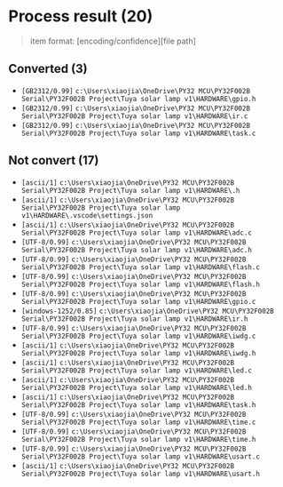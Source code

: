 # Process result (20)

> item format: [encoding/confidence][file path]

## Converted (3)

- `[GB2312/0.99]` `c:\Users\xiaojia\OneDrive\PY32 MCU\PY32F002B Serial\PY32F002B Project\Tuya solar lamp v1\HARDWARE\gpio.h`
- `[GB2312/0.99]` `c:\Users\xiaojia\OneDrive\PY32 MCU\PY32F002B Serial\PY32F002B Project\Tuya solar lamp v1\HARDWARE\ir.c`
- `[GB2312/0.99]` `c:\Users\xiaojia\OneDrive\PY32 MCU\PY32F002B Serial\PY32F002B Project\Tuya solar lamp v1\HARDWARE\task.c`

## Not convert (17)

- `[ascii/1]` `c:\Users\xiaojia\OneDrive\PY32 MCU\PY32F002B Serial\PY32F002B Project\Tuya solar lamp v1\HARDWARE\.h`
- `[ascii/1]` `c:\Users\xiaojia\OneDrive\PY32 MCU\PY32F002B Serial\PY32F002B Project\Tuya solar lamp v1\HARDWARE\.vscode\settings.json`
- `[ascii/1]` `c:\Users\xiaojia\OneDrive\PY32 MCU\PY32F002B Serial\PY32F002B Project\Tuya solar lamp v1\HARDWARE\adc.c`
- `[UTF-8/0.99]` `c:\Users\xiaojia\OneDrive\PY32 MCU\PY32F002B Serial\PY32F002B Project\Tuya solar lamp v1\HARDWARE\adc.h`
- `[UTF-8/0.99]` `c:\Users\xiaojia\OneDrive\PY32 MCU\PY32F002B Serial\PY32F002B Project\Tuya solar lamp v1\HARDWARE\flash.c`
- `[UTF-8/0.99]` `c:\Users\xiaojia\OneDrive\PY32 MCU\PY32F002B Serial\PY32F002B Project\Tuya solar lamp v1\HARDWARE\flash.h`
- `[UTF-8/0.99]` `c:\Users\xiaojia\OneDrive\PY32 MCU\PY32F002B Serial\PY32F002B Project\Tuya solar lamp v1\HARDWARE\gpio.c`
- `[windows-1252/0.85]` `c:\Users\xiaojia\OneDrive\PY32 MCU\PY32F002B Serial\PY32F002B Project\Tuya solar lamp v1\HARDWARE\ir.h`
- `[UTF-8/0.99]` `c:\Users\xiaojia\OneDrive\PY32 MCU\PY32F002B Serial\PY32F002B Project\Tuya solar lamp v1\HARDWARE\iwdg.c`
- `[ascii/1]` `c:\Users\xiaojia\OneDrive\PY32 MCU\PY32F002B Serial\PY32F002B Project\Tuya solar lamp v1\HARDWARE\iwdg.h`
- `[ascii/1]` `c:\Users\xiaojia\OneDrive\PY32 MCU\PY32F002B Serial\PY32F002B Project\Tuya solar lamp v1\HARDWARE\led.c`
- `[ascii/1]` `c:\Users\xiaojia\OneDrive\PY32 MCU\PY32F002B Serial\PY32F002B Project\Tuya solar lamp v1\HARDWARE\led.h`
- `[ascii/1]` `c:\Users\xiaojia\OneDrive\PY32 MCU\PY32F002B Serial\PY32F002B Project\Tuya solar lamp v1\HARDWARE\task.h`
- `[UTF-8/0.99]` `c:\Users\xiaojia\OneDrive\PY32 MCU\PY32F002B Serial\PY32F002B Project\Tuya solar lamp v1\HARDWARE\time.c`
- `[UTF-8/0.99]` `c:\Users\xiaojia\OneDrive\PY32 MCU\PY32F002B Serial\PY32F002B Project\Tuya solar lamp v1\HARDWARE\time.h`
- `[UTF-8/0.99]` `c:\Users\xiaojia\OneDrive\PY32 MCU\PY32F002B Serial\PY32F002B Project\Tuya solar lamp v1\HARDWARE\usart.c`
- `[ascii/1]` `c:\Users\xiaojia\OneDrive\PY32 MCU\PY32F002B Serial\PY32F002B Project\Tuya solar lamp v1\HARDWARE\usart.h`
